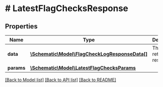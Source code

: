 # # LatestFlagChecksResponse

## Properties

Name | Type | Description | Notes
------------ | ------------- | ------------- | -------------
**data** | [**\Schematic\Model\FlagCheckLogResponseData[]**](FlagCheckLogResponseData.md) | The returned resources |
**params** | [**\Schematic\Model\LatestFlagChecksParams**](LatestFlagChecksParams.md) |  |

[[Back to Model list]](../../README.md#models) [[Back to API list]](../../README.md#endpoints) [[Back to README]](../../README.md)
